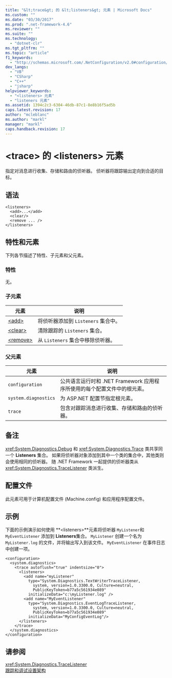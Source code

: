 ```yaml
---
title: "&lt;trace&gt; 的 &lt;listeners&gt; 元素 | Microsoft Docs"
ms.custom: ""
ms.date: "03/30/2017"
ms.prod: ".net-framework-4.6"
ms.reviewer: ""
ms.suite: ""
ms.technology: 
  - "dotnet-clr"
ms.tgt_pltfrm: ""
ms.topic: "article"
f1_keywords: 
  - "http://schemas.microsoft.com/.NetConfiguration/v2.0#configuration/system.diagnostics/trace/listeners"
dev_langs: 
  - "VB"
  - "CSharp"
  - "C++"
  - "jsharp"
helpviewer_keywords: 
  - "<listeners> 元素"
  - "listeners 元素"
ms.assetid: 1394c2c3-6304-46db-87c1-8e8b16f5ad5b
caps.latest.revision: 17
author: "mcleblanc"
ms.author: "markl"
manager: "markl"
caps.handback.revision: 17
---
```

# &lt;trace&gt; 的 &lt;listeners&gt; 元素
指定对消息进行收集、存储和路由的侦听器。  侦听器将跟踪输出定向到合适的目标。  
  
## 语法  
  
```  
<listeners>   
  <add>...</add>  
  <clear/>  
  <remove ... />  
</listeners>  
```  
  
## 特性和元素  
 下列各节描述了特性、子元素和父元素。  
  
### 特性  
 无。  
  
### 子元素  
  
|元素|说明|  
|--------|--------|  
|[\<add\>](../../../../../docs/framework/configure-apps/file-schema/trace-debug/add-element-for-listeners-for-trace.md)|将侦听器添加到 `Listeners` 集合中。|  
|[\<clear\>](../../../../../docs/framework/configure-apps/file-schema/trace-debug/clear-element-for-listeners-for-trace.md)|清除跟踪的 `Listeners` 集合。|  
|[\<remove\>](../../../../../docs/framework/configure-apps/file-schema/trace-debug/remove-element-for-listeners-for-trace.md)|从 `Listeners` 集合中移除侦听器。|  
  
### 父元素  
  
|元素|说明|  
|--------|--------|  
|`configuration`|公共语言运行时和 .NET Framework 应用程序所使用的每个配置文件中的根元素。|  
|`system.diagnostics`|为 ASP.NET 配置节指定根元素。|  
|`trace`|包含对跟踪消息进行收集、存储和路由的侦听器。|  
  
## 备注  
 <xref:System.Diagnostics.Debug> 和 <xref:System.Diagnostics.Trace> 类共享同一个 **Listeners** 集合。  如果将侦听器对象添加到其中一个类的集合中，其他类则会使用相同的侦听器。  随 .NET Framework 一起提供的侦听器类从 <xref:System.Diagnostics.TraceListener> 类派生。  
  
## 配置文件  
 此元素可用于计算机配置文件 \(Machine.config\) 和应用程序配置文件。  
  
## 示例  
 下面的示例演示如何使用 **\<listeners\>**元素将侦听器 `MyListener`和`MyEventListener` 添加到 **Listeners**集合。  `MyListener` 创建一个名为 `MyListener.log` 的文件，并将输出写入到该文件。  `MyEventListener` 在事件日志中创建一项。  
  
```  
<configuration>  
  <system.diagnostics>  
    <trace autoflush="true" indentsize="0">  
      <listeners>  
        <add name="myListener"   
          type="System.Diagnostics.TextWriterTraceListener,   
            system, version=1.0.3300.0, Culture=neutral,   
            PublicKeyToken=b77a5c561934e089"   
          initializeData="c:\myListener.log" />  
        <add name="MyEventListener"  
          type="System.Diagnostics.EventLogTraceListener,   
            system, version=1.0.3300.0, Culture=neutral,   
            PublicKeyToken=b77a5c561934e089"  
          initializeData="MyConfigEventLog"/>  
      </listeners>  
    </trace>  
  </system.diagnostics>  
</configuration>  
```  
  
## 请参阅  
 <xref:System.Diagnostics.TraceListener>   
 [跟踪和调试设置架构](../../../../../docs/framework/configure-apps/file-schema/trace-debug/index.md)
